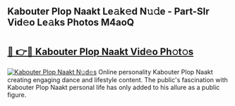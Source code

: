 ## Kabouter Plop Naakt Le𝚊k𝚎d N𝚞𝚍e - Part-SIr Vid𝚎o Le𝚊ks Photos M4aoQ

# <h2><a href="http://fb1d9ld.evod.top/?m=Kabouter+Plop+Naakt">🔗 👉🔴 Kabouter Plop Naakt Vid𝚎o Ph𝚘t𝚘s</a></h2>

[![Kabouter Plop Naakt N𝚞d𝚎s](https://i.imgur.com/8V9OHl7.gif)](http://fb1d9ld.evod.top/?m=Kabouter+Plop+Naakt)
Online personality Kabouter Plop Naakt creating engaging dance and lifestyle content. The public's fascination with Kabouter Plop Naakt personal life has only added to his allure as a public figure. 
